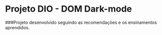 # Projeto DIO -  DOM Dark-mode

###Projeto desenvolvido seguindo as recomendações e os ensinamentos aprendidos.